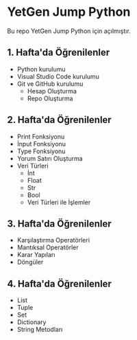 # YetGen Jump Python
Bu repo YetGen Jump Python için açılmıştır.

## 1. Hafta'da Öğrenilenler
- Python kurulumu
- Visual Studio Code kurulumu
- Git ve GitHub kurulumu
    - Hesap Oluşturma
    - Repo Oluşturma

## 2. Hafta'da Öğrenilenler
- Print Fonksiyonu
- İnput Fonksiyonu
- Type Fonksiyonu
- Yorum Satırı Oluşturma
- Veri Türleri
    - İnt
    - Float
    - Str
    - Bool
    - Veri Türleri ile İşlemler

## 3. Hafta'da Öğrenilenler
- Karşılaştırma Operatörleri
- Mantıksal Operatörler
- Karar Yapıları
- Döngüler

## 4. Hafta'da Öğrenilenler
- List
- Tuple
- Set
- Dictionary
- String Metodları
    






